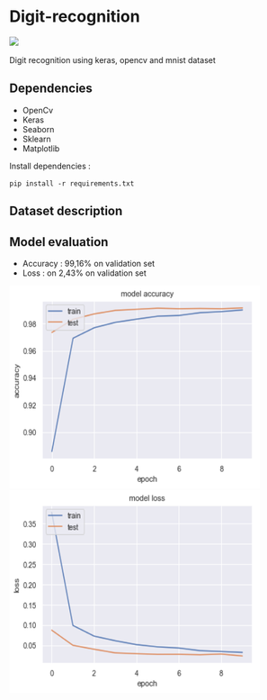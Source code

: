 # Digit-recognition

![](https://img.shields.io/badge/Python-3.6.2-blue.svg) 

Digit recognition using keras, opencv and mnist dataset


<h2>Dependencies</h2>

<ul>  
  <li>OpenCv</li>
  <li>Keras</li>
  <li>Seaborn</li>
  <li>Sklearn</li>
  <li>Matplotlib</li>
</ul>

<p>
  Install dependencies :

  ```
  pip install -r requirements.txt
  ```

</p>
<p>
	<h2>Dataset description </h2>


</p>

<p>
	<h2>Model evaluation</h2>
	<ul>
		<li>Accuracy : 99,16% on validation set </li>
		<li>Loss : on 2,43% on validation set </li>
	</ul>


<img src="img/accuracy.png" alt="hi" class="inline" height="360" width="446"/>
<img src="img/loss.png" alt="hi" class="inline" height="360" width="446"/>

</p>